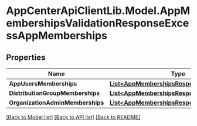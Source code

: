 # AppCenterApiClientLib.Model.AppMembershipsValidationResponseExcessAppMemberships
## Properties

Name | Type | Description | Notes
------------ | ------------- | ------------- | -------------
**AppUsersMemberships** | [**List&lt;AppMembershipsResponseMemberships&gt;**](AppMembershipsResponseMemberships.md) |  | [optional] 
**DistributionGroupMemberships** | [**List&lt;AppMembershipsResponseMemberships&gt;**](AppMembershipsResponseMemberships.md) |  | [optional] 
**OrganizationAdminMemberships** | [**List&lt;AppMembershipsResponseMemberships&gt;**](AppMembershipsResponseMemberships.md) |  | [optional] 

[[Back to Model list]](../README.md#documentation-for-models) [[Back to API list]](../README.md#documentation-for-api-endpoints) [[Back to README]](../README.md)

